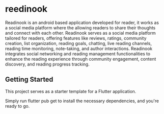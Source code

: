 # reedinook

Readinook is an android based application developed for reader, it works as a social media 
platform where the allowing readers to share their thoughts and connect with each other. 
Readinook serves as a social media platform tailored for readers, offering features like 
reviews, ratings, community creation, list organization, reading goals, chatting, live 
reading channels, reading time monitoring, note-taking, and author interactions. Readinook 
integrates social networking and reading management functionalities to enhance the 
reading experience through community engagement, content discovery, and reading 
progress tracking.

## Getting Started
This project serves as a starter template for a Flutter application.

Simply run flutter pub get to install the necessary dependencies, and you're ready to go.
